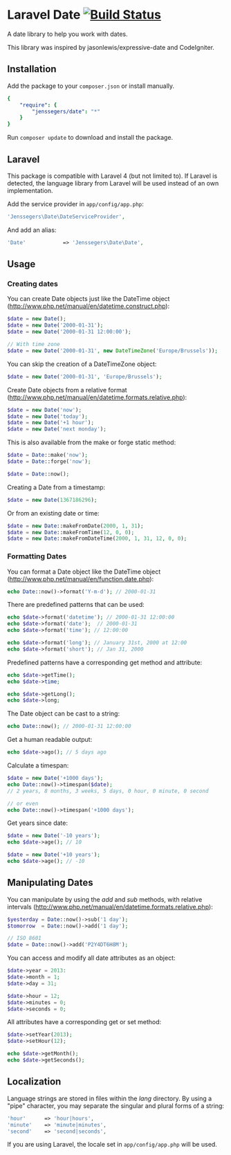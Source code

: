 Laravel Date [![Build Status](https://travis-ci.org/jenssegers/Laravel-Date.png?branch=master)](https://travis-ci.org/jenssegers/Laravel-Date)
============

A date library to help you work with dates.

This library was inspired by jasonlewis/expressive-date and CodeIgniter.

Installation
------------

Add the package to your `composer.json` or install manually.

```yaml
{
    "require": {
        "jenssegers/date": "*"
    }
}
```

Run `composer update` to download and install the package.

Laravel
-------

This package is compatible with Laravel 4 (but not limited to). If Laravel is detected, the language library from Laravel will be used instead of an own implementation.

Add the service provider in `app/config/app.php`:

```php
'Jenssegers\Date\DateServiceProvider',
```

And add an alias:

```php
'Date'            => 'Jenssegers\Date\Date',
```

Usage
-----

### Creating dates

You can create Date objects just like the DateTime object (http://www.php.net/manual/en/datetime.construct.php):

```php
$date = new Date();
$date = new Date('2000-01-31');
$date = new Date('2000-01-31 12:00:00');

// With time zone
$date = new Date('2000-01-31', new DateTimeZone('Europe/Brussels'));
```

You can skip the creation of a DateTimeZone object:

```php
$date = new Date('2000-01-31', 'Europe/Brussels');
```

Create Date objects from a relative format (http://www.php.net/manual/en/datetime.formats.relative.php):

```php
$date = new Date('now');
$date = new Date('today');
$date = new Date('+1 hour');
$date = new Date('next monday');
```

This is also available from the make or forge static method:

```php
$date = Date::make('now');
$date = Date::forge('now');

$date = Date::now();
```

Creating a Date from a timestamp:

```php
$date = new Date(1367186296);
```

Or from an existing date or time:

```php
$date = new Date::makeFromDate(2000, 1, 31);
$date = new Date::makeFromTime(12, 0, 0);
$date = new Date::makeFromDateTime(2000, 1, 31, 12, 0, 0);
```

### Formatting Dates

You can format a Date object like the DateTime object (http://www.php.net/manual/en/function.date.php):

```php
echo Date::now()->format('Y-m-d'); // 2000-01-31
```

There are predefined patterns that can be used:

```php
echo $date->format('datetime'); // 2000-01-31 12:00:00
echo $date->format('date');  // 2000-01-31
echo $date->format('time'); // 12:00:00

echo $date->format('long'); // January 31st, 2000 at 12:00
echo $date->format('short'); // Jan 31, 2000
```

Predefined patterns have a corresponding get method and attribute:

```php
echo $date->getTime();
echo $date->time;

echo $date->getLong();
echo $date->long;
```

The Date object can be cast to a string:

```php
echo Date::now(); // 2000-01-31 12:00:00
```

Get a human readable output:

```php
echo $date->ago(); // 5 days ago
```

Calculate a timespan:

```php
$date = new Date('+1000 days');
echo Date::now()->timespan($date);
// 2 years, 8 months, 3 weeks, 5 days, 0 hour, 0 minute, 0 second

// or even
echo Date::now()->timespan('+1000 days');
```

Get years since date:

```php
$date = new Date('-10 years');
echo $date->age(); // 10

$date = new Date('+10 years');
echo $date->age(); // -10
```

Manipulating Dates
------------------

You can manipulate by using the *add* and *sub* methods, with relative intervals (http://www.php.net/manual/en/datetime.formats.relative.php):

```php
$yesterday = Date::now()->sub('1 day');
$tomorrow  = Date::now()->add('1 day');

// ISO 8601
$date = Date::now()->add('P2Y4DT6H8M');
```

You can access and modify all date attributes as an object:

```php
$date->year = 2013:
$date->month = 1;
$date->day = 31;

$date->hour = 12;
$date->minutes = 0;
$date->seconds = 0;
```

All attributes have a corresponding get or set method:

```php
$date->setYear(2013);
$date->setHour(12);

echo $date->getMonth();
echo $date->getSeconds();
```

Localization
------------

Language strings are stored in files within the *lang* directory. By using a "pipe" character, you may separate the singular and plural forms of a string:

```php
'hour'      => 'hour|hours',
'minute'    => 'minute|minutes',
'second'    => 'second|seconds',
```

If you are using Laravel, the locale set in `app/config/app.php` will be used.
